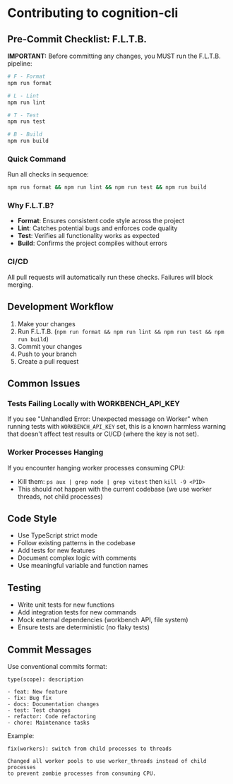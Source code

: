 # Contributing to cognition-cli

## Pre-Commit Checklist: F.L.T.B.

**IMPORTANT:** Before committing any changes, you MUST run the F.L.T.B. pipeline:

```bash
# F - Format
npm run format

# L - Lint
npm run lint

# T - Test
npm run test

# B - Build
npm run build
```

### Quick Command

Run all checks in sequence:

```bash
npm run format && npm run lint && npm run test && npm run build
```

### Why F.L.T.B?

- **Format**: Ensures consistent code style across the project
- **Lint**: Catches potential bugs and enforces code quality
- **Test**: Verifies all functionality works as expected
- **Build**: Confirms the project compiles without errors

### CI/CD

All pull requests will automatically run these checks. Failures will block merging.

## Development Workflow

1. Make your changes
2. Run F.L.T.B. (`npm run format && npm run lint && npm run test && npm run build`)
3. Commit your changes
4. Push to your branch
5. Create a pull request

## Common Issues

### Tests Failing Locally with WORKBENCH_API_KEY

If you see "Unhandled Error: Unexpected message on Worker" when running tests with `WORKBENCH_API_KEY` set, this is a known harmless warning that doesn't affect test results or CI/CD (where the key is not set).

### Worker Processes Hanging

If you encounter hanging worker processes consuming CPU:
- Kill them: `ps aux | grep node | grep vitest` then `kill -9 <PID>`
- This should not happen with the current codebase (we use worker threads, not child processes)

## Code Style

- Use TypeScript strict mode
- Follow existing patterns in the codebase
- Add tests for new features
- Document complex logic with comments
- Use meaningful variable and function names

## Testing

- Write unit tests for new functions
- Add integration tests for new commands
- Mock external dependencies (workbench API, file system)
- Ensure tests are deterministic (no flaky tests)

## Commit Messages

Use conventional commits format:

```
type(scope): description

- feat: New feature
- fix: Bug fix
- docs: Documentation changes
- test: Test changes
- refactor: Code refactoring
- chore: Maintenance tasks
```

Example:
```
fix(workers): switch from child processes to threads

Changed all worker pools to use worker_threads instead of child processes
to prevent zombie processes from consuming CPU.
```
